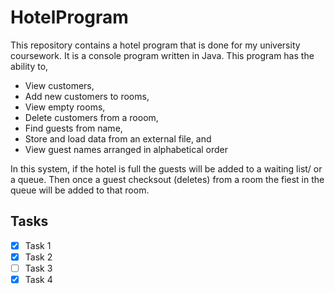 # HotelProgram

This repository contains a hotel program that is done for my university coursework. It is a console program written in Java. This program has the ability to,
* View customers, 
* Add new customers to rooms,
* View empty rooms,
* Delete customers from a rooom,
* Find guests from name,
* Store and load data from an external file, and
* View guest names arranged in alphabetical order

In this system, if the hotel is full the guests will be added to a waiting list/ or a queue. Then once a guest checksout (deletes) from a room the fiest in the queue will be added to that room.

## Tasks ##
- [x] Task 1
- [x] Task 2
- [ ] Task 3
- [x] Task 4
